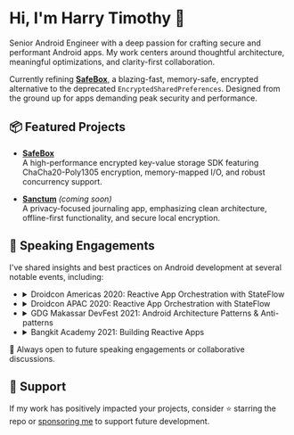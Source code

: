 # Hi, I'm Harry Timothy 👋

Senior Android Engineer with a deep passion for crafting secure and performant Android apps. My work centers around thoughtful architecture, meaningful optimizations, and clarity-first collaboration.

Currently refining [**SafeBox**](https://github.com/harrytmthy/safebox), a blazing-fast, memory-safe, encrypted alternative to the deprecated `EncryptedSharedPreferences`. Designed from the ground up for apps demanding peak security and performance.

## 📦 Featured Projects

- **[SafeBox](https://github.com/harrytmthy/safebox)**  
  A high-performance encrypted key-value storage SDK featuring ChaCha20-Poly1305 encryption, memory-mapped I/O, and robust concurrency support.

- **[Sanctum](https://github.com/harrytmthy/sanctum)** *(coming soon)*  
  A privacy-focused journaling app, emphasizing clean architecture, offline-first functionality, and secure local encryption.

## 🎤 Speaking Engagements

I've shared insights and best practices on Android development at several notable events, including:

- <details>
    <summary>Droidcon Americas 2020: Reactive App Orchestration with StateFlow</summary>
    <img src="assets/droidcon-americas.png" alt="Droidcon Americas" width="400"/>
  </details>

- <details>
    <summary>Droidcon APAC 2020: Reactive App Orchestration with StateFlow</summary>
    <img src="assets/droidcon-apac.png" alt="Droidcon APAC" width="400"/>
  </details>

- <details>
    <summary>GDG Makassar DevFest 2021: Android Architecture Patterns & Anti-patterns</summary>
    <img src="assets/devfest-2021.png" alt="DevFest 2021" width="400"/>
  </details>

- <details>
    <summary>Bangkit Academy 2021: Building Reactive Apps</summary>
    <img src="assets/bangkit.png" alt="Bangkit" width="400"/>
  </details>

💬 Always open to future speaking engagements or collaborative discussions.

## 🤝 Support

If my work has positively impacted your projects, consider ⭐️ starring the repo or [sponsoring me](https://github.com/sponsors/harrytmthy) to support future development.
